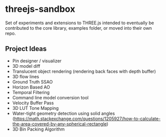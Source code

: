 # threejs-sandbox

Set of experiments and extensions to THREE.js intended to eventually be contributed to the core library, examples folder, or moved into their own repo.

## Project Ideas
- Pin designer / visualizer
- 3D model diff
- Translucent object rendering (rendering back faces with depth buffer)
- 3D flow lines
- Ground Truth SSAO
- Horizon Based AO
- Temporal Filtering
- Command line model conversion tool
- Velocity Buffer Pass
- 3D LUT Tone Mapping
- Water-tight geometry detection using solid angles (https://math.stackexchange.com/questions/1205927/how-to-calculate-the-area-covered-by-any-spherical-rectangle)
- 3D Bin Packing Algorithm
